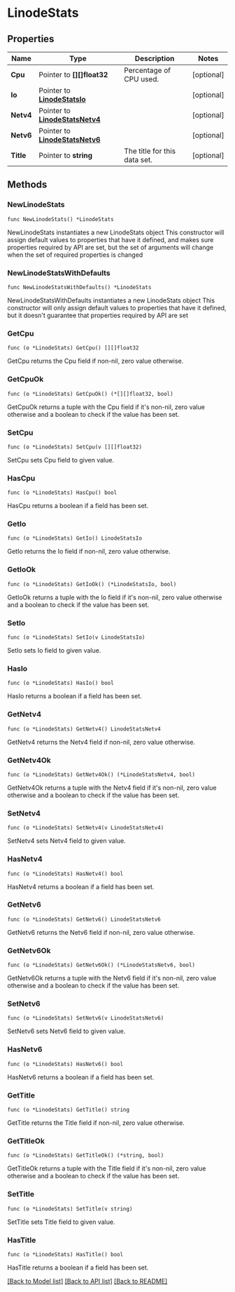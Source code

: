 # LinodeStats

## Properties

Name | Type | Description | Notes
------------ | ------------- | ------------- | -------------
**Cpu** | Pointer to **[][]float32** | Percentage of CPU used.  | [optional] 
**Io** | Pointer to [**LinodeStatsIo**](LinodeStatsIo.md) |  | [optional] 
**Netv4** | Pointer to [**LinodeStatsNetv4**](LinodeStatsNetv4.md) |  | [optional] 
**Netv6** | Pointer to [**LinodeStatsNetv6**](LinodeStatsNetv6.md) |  | [optional] 
**Title** | Pointer to **string** | The title for this data set. | [optional] 

## Methods

### NewLinodeStats

`func NewLinodeStats() *LinodeStats`

NewLinodeStats instantiates a new LinodeStats object
This constructor will assign default values to properties that have it defined,
and makes sure properties required by API are set, but the set of arguments
will change when the set of required properties is changed

### NewLinodeStatsWithDefaults

`func NewLinodeStatsWithDefaults() *LinodeStats`

NewLinodeStatsWithDefaults instantiates a new LinodeStats object
This constructor will only assign default values to properties that have it defined,
but it doesn't guarantee that properties required by API are set

### GetCpu

`func (o *LinodeStats) GetCpu() [][]float32`

GetCpu returns the Cpu field if non-nil, zero value otherwise.

### GetCpuOk

`func (o *LinodeStats) GetCpuOk() (*[][]float32, bool)`

GetCpuOk returns a tuple with the Cpu field if it's non-nil, zero value otherwise
and a boolean to check if the value has been set.

### SetCpu

`func (o *LinodeStats) SetCpu(v [][]float32)`

SetCpu sets Cpu field to given value.

### HasCpu

`func (o *LinodeStats) HasCpu() bool`

HasCpu returns a boolean if a field has been set.

### GetIo

`func (o *LinodeStats) GetIo() LinodeStatsIo`

GetIo returns the Io field if non-nil, zero value otherwise.

### GetIoOk

`func (o *LinodeStats) GetIoOk() (*LinodeStatsIo, bool)`

GetIoOk returns a tuple with the Io field if it's non-nil, zero value otherwise
and a boolean to check if the value has been set.

### SetIo

`func (o *LinodeStats) SetIo(v LinodeStatsIo)`

SetIo sets Io field to given value.

### HasIo

`func (o *LinodeStats) HasIo() bool`

HasIo returns a boolean if a field has been set.

### GetNetv4

`func (o *LinodeStats) GetNetv4() LinodeStatsNetv4`

GetNetv4 returns the Netv4 field if non-nil, zero value otherwise.

### GetNetv4Ok

`func (o *LinodeStats) GetNetv4Ok() (*LinodeStatsNetv4, bool)`

GetNetv4Ok returns a tuple with the Netv4 field if it's non-nil, zero value otherwise
and a boolean to check if the value has been set.

### SetNetv4

`func (o *LinodeStats) SetNetv4(v LinodeStatsNetv4)`

SetNetv4 sets Netv4 field to given value.

### HasNetv4

`func (o *LinodeStats) HasNetv4() bool`

HasNetv4 returns a boolean if a field has been set.

### GetNetv6

`func (o *LinodeStats) GetNetv6() LinodeStatsNetv6`

GetNetv6 returns the Netv6 field if non-nil, zero value otherwise.

### GetNetv6Ok

`func (o *LinodeStats) GetNetv6Ok() (*LinodeStatsNetv6, bool)`

GetNetv6Ok returns a tuple with the Netv6 field if it's non-nil, zero value otherwise
and a boolean to check if the value has been set.

### SetNetv6

`func (o *LinodeStats) SetNetv6(v LinodeStatsNetv6)`

SetNetv6 sets Netv6 field to given value.

### HasNetv6

`func (o *LinodeStats) HasNetv6() bool`

HasNetv6 returns a boolean if a field has been set.

### GetTitle

`func (o *LinodeStats) GetTitle() string`

GetTitle returns the Title field if non-nil, zero value otherwise.

### GetTitleOk

`func (o *LinodeStats) GetTitleOk() (*string, bool)`

GetTitleOk returns a tuple with the Title field if it's non-nil, zero value otherwise
and a boolean to check if the value has been set.

### SetTitle

`func (o *LinodeStats) SetTitle(v string)`

SetTitle sets Title field to given value.

### HasTitle

`func (o *LinodeStats) HasTitle() bool`

HasTitle returns a boolean if a field has been set.


[[Back to Model list]](../README.md#documentation-for-models) [[Back to API list]](../README.md#documentation-for-api-endpoints) [[Back to README]](../README.md)


